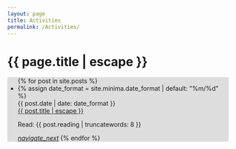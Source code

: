 ```yaml
---
layout: page
title: Activities
permalink: /Activities/
---
```


<h1 class="page-title">{{ page.title | escape }}</h1>

<div class="section">
<div style="background: #ddd">
    <div class="container last-post">
        <ul class="collection">
	        {% for post in site.posts %}
		        <li class="collection-item avatar">
		          {% assign date_format = site.minima.date_format | default: "%m/%d" %}
		          <div class="date-post">{{ post.date | date: date_format }}</div>
		          <span class="title"><a class="post-link" href="{{ post.url | relative_url }}">{{ post.title | escape }}</a></span>
		          <p>
		             Read: {{ post.reading | truncatewords: 8 }}
		          </p>
		          <a href="{{ post.url | relative_url }}" class="secondary-content"><i class="material-icons">navigate_next</i></a>
	        {% endfor %}
 